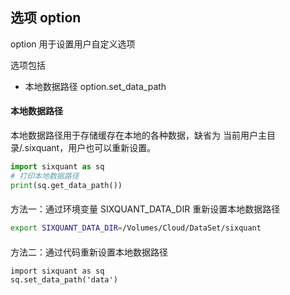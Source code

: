 ## 选项 option

option 用于设置用户自定义选项

选项包括

* 本地数据路径 option.set_data_path

#### 本地数据路径

本地数据路径用于存储缓存在本地的各种数据，缺省为 当前用户主目录/.sixquant，用户也可以重新设置。

```python
import sixquant as sq
# 打印本地数据路径
print(sq.get_data_path())
```

#### 

方法一：通过环境变量 SIXQUANT_DATA_DIR 重新设置本地数据路径

```bash
export SIXQUANT_DATA_DIR=/Volumes/Cloud/DataSet/sixquant
```

#### 

方法二：通过代码重新设置本地数据路径

```
import sixquant as sq
sq.set_data_path('data')
```

#### 

